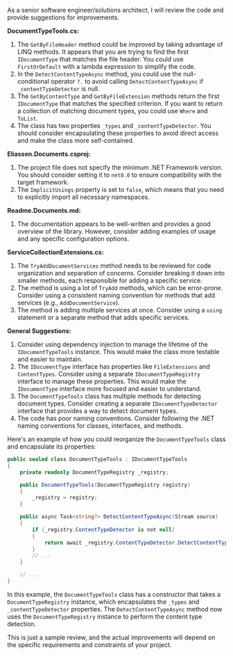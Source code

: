 As a senior software engineer/solutions architect, I will review the code and provide suggestions for improvements.

**DocumentTypeTools.cs:**

1. The `GetByFileHeader` method could be improved by taking advantage of LINQ methods. It appears that you are trying to find the first `IDocumentType` that matches the file header. You could use `FirstOrDefault` with a lambda expression to simplify the code.
2. In the `DetectContentTypeAsync` method, you could use the null-conditional operator `?.` to avoid calling `DetectContentTypeAsync` if `_contentTypeDetector` is null.
3. The `GetByContentType` and `GetByFileExtension` methods return the first `IDocumentType` that matches the specified criterion. If you want to return a collection of matching document types, you could use `Where` and `ToList`.
4. The class has two properties `_types` and `_contentTypeDetector`. You should consider encapsulating these properties to avoid direct access and make the class more self-contained.

**Eliassen.Documents.csproj:**

1. The project file does not specify the minimum .NET Framework version. You should consider setting it to `net8.0` to ensure compatibility with the target framework.
2. The `ImplicitUsings` property is set to `false`, which means that you need to explicitly import all necessary namespaces.

**Readme.Documents.md:**

1. The documentation appears to be well-written and provides a good overview of the library. However, consider adding examples of usage and any specific configuration options.

**ServiceCollectionExtensions.cs:**

1. The `TryAddDocumentServices` method needs to be reviewed for code organization and separation of concerns. Consider breaking it down into smaller methods, each responsible for adding a specific service.
2. The method is using a lot of `TryAdd` methods, which can be error-prone. Consider using a consistent naming convention for methods that add services (e.g., `AddDocumentService`).
3. The method is adding multiple services at once. Consider using a `using` statement or a separate method that adds specific services.

**General Suggestions:**

1. Consider using dependency injection to manage the lifetime of the `IDocumentTypeTools` instance. This would make the class more testable and easier to maintain.
2. The `IDocumentType` interface has properties like `FileExtensions` and `ContentTypes`. Consider using a separate `IDocumentTypeRegistry` interface to manage these properties. This would make the `IDocumentType` interface more focused and easier to understand.
3. The `DocumentTypeTools` class has multiple methods for detecting document types. Consider creating a separate `IDocumentTypeDetector` interface that provides a way to detect document types.
4. The code has poor naming conventions. Consider following the .NET naming conventions for classes, interfaces, and methods.

Here's an example of how you could reorganize the `DocumentTypeTools` class and encapsulate its properties:

```csharp
public sealed class DocumentTypeTools : IDocumentTypeTools
{
    private readonly DocumentTypeRegistry _registry;

    public DocumentTypeTools(DocumentTypeRegistry registry)
    {
        _registry = registry;
    }

    public async Task<string?> DetectContentTypeAsync(Stream source)
    {
        if (_registry.ContentTypeDetector is not null)
        {
            return await _registry.ContentTypeDetector.DetectContentTypeAsync(source);
        }
        // ...
    }

    // ...
}
```

In this example, the `DocumentTypeTools` class has a constructor that takes a `DocumentTypeRegistry` instance, which encapsulates the `_types` and `_contentTypeDetector` properties. The `DetectContentTypeAsync` method now uses the `DocumentTypeRegistry` instance to perform the content type detection.

This is just a sample review, and the actual improvements will depend on the specific requirements and constraints of your project.